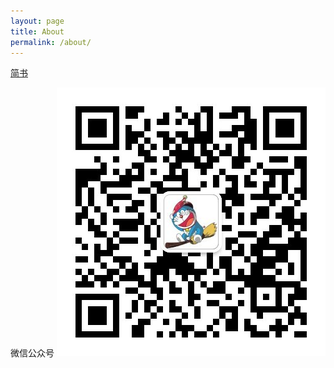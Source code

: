 ```yaml
---
layout: page
title: About
permalink: /about/
---
```


[简书](https://www.jianshu.com/u/9d470b8dbf81)

微信公众号
![](https://github.com/ligang1109/ligang1109.github.io/blob/master/images/misc/qrcode_for_weixin.jpg?raw=true)
